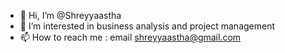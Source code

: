 - 👋 Hi, I’m @Shreyyaastha
- 👀 I’m interested in business analysis and project management
- 📫 How to reach me : email shreyyaastha@gmail.com

<!---
Shreyyaastha/Shreyyaastha is a ✨ special ✨ repository because its `README.md` (this file) appears on your GitHub profile.
You can click the Preview link to take a look at your changes.
--->
